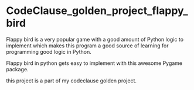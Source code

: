 # CodeClause_golden_project_flappy_bird

Flappy bird is a very popular game with a good amount of Python logic to implement 
which makes this program a good source of learning for programming good logic in Python.

Flappy bird in python gets easy to implement with this awesome Pygame package.

this project is a part of my codeclause golden project.
